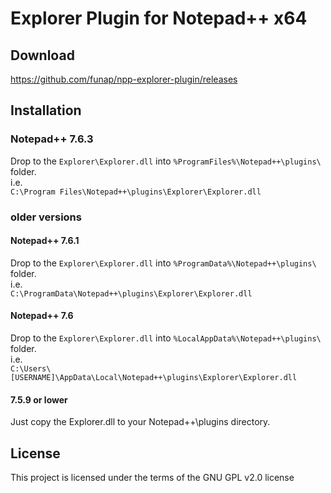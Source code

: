 # Explorer Plugin for Notepad++ x64

## Download
https://github.com/funap/npp-explorer-plugin/releases

## Installation

### Notepad++ 7.6.3
Drop to the `Explorer\Explorer.dll` into `%ProgramFiles%\Notepad++\plugins\` folder.  
i.e.  
`C:\Program Files\Notepad++\plugins\Explorer\Explorer.dll`

### older versions
#### Notepad++ 7.6.1
Drop to the `Explorer\Explorer.dll` into `%ProgramData%\Notepad++\plugins\` folder.  
i.e.  
`C:\ProgramData\Notepad++\plugins\Explorer\Explorer.dll`

#### Notepad++ 7.6
Drop to the `Explorer\Explorer.dll` into `%LocalAppData%\Notepad++\plugins\` folder.  
i.e.  
`C:\Users\[USERNAME]\AppData\Local\Notepad++\plugins\Explorer\Explorer.dll`

#### 7.5.9 or lower
Just copy the Explorer.dll to your Notepad++\plugins directory.

## License
This project is licensed under the terms of the GNU GPL v2.0 license

